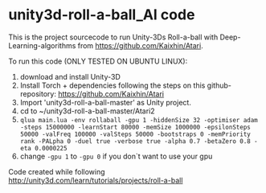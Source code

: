 # unity3d-roll-a-ball_AI code

This is the project sourcecode to run Unity-3Ds Roll-a-ball with Deep-Learning-algorithms from https://github.com/Kaixhin/Atari.


To run this code (ONLY TESTED ON UBUNTU LINUX): 

1. download and install Unity-3D
2. Install Torch + dependencies following the steps on this github-repository:
   https://github.com/Kaixhin/Atari
3. Import 'unity3d-roll-a-ball-master' as Unity project.
4. cd to ~/unity3d-roll-a-ball-master/Atari2
5. `qlua main.lua -env rollaball -gpu 1 -hiddenSize 32 -optimiser adam  -steps 15000000 -learnStart 80000 -memSize 1000000 -epsilonSteps 50000 -valFreq 100000 -valSteps 50000 -bootstraps 0 -memPriority rank -PALpha 0 -duel true -verbose true -alpha 0.7 -betaZero 0.8 -eta 0.0000225`
6. change `-gpu 1` to `-gpu 0` if you don`t want to use your gpu


Code created while following http://unity3d.com/learn/tutorials/projects/roll-a-ball
